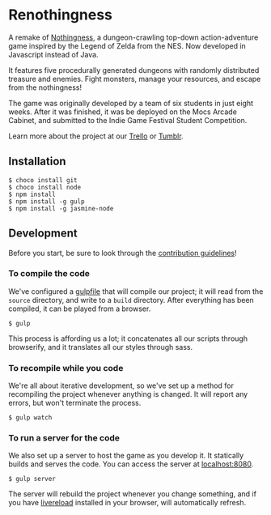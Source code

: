 # Renothingness #

A remake of [Nothingness](https://github.com/mocsarcade/nothingness), a dungeon-crawling top-down action-adventure game inspired by the Legend of Zelda from the NES. Now developed in Javascript instead of Java.

It features five procedurally generated dungeons with randomly distributed treasure and enemies. Fight monsters, manage your resources, and escape from the nothingness!

The game was originally developed by a team of six students in just eight weeks. After it was finished, it was be deployed on the Mocs Arcade Cabinet, and submitted to the Indie Game Festival Student Competition.

Learn more about the project at our [Trello](https://trello.com/b/rzCWqT18/project-imprisoned) or [Tumblr](http://mocsarcade.tumblr.com).

## Installation ##

	$ choco install git
	$ choco install node
	$ npm install
	$ npm install -g gulp
	$ npm install -g jasmine-node

## Development ##

Before you start, be sure to look through the [contribution guidelines](CONTRIBUTING.md)!

### To compile the code ###

We've configured a [gulpfile](gulpfile.js) that will compile our project; it will read from the ``source`` directory, and write to a ``build`` directory. After everything has been compiled, it can be played from a browser.

	$ gulp

This process is affording us a lot; it concatenates all our scripts through browserify, and it translates all our styles through sass.

### To recompile while you code ###

We're all about iterative development, so we've set up a method for recompiling the project whenever anything is changed. It will report any errors, but won't terminate the process.

	$ gulp watch

### To run a server for the code ###

We also set up a server to host the game as you develop it. It statically builds and serves the code. You can access the server
at [localhost:8080](http://localhost:8080).

	$ gulp server

The server will rebuild the project whenever you change something, and if you have [livereload](http://livereload.com) installed in your browser, will automatically refresh.
